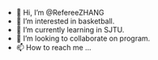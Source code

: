- 👋 Hi, I’m @RefereeZHANG
- 👀 I’m interested in basketball.
- 🌱 I’m currently learning in SJTU.
- 💞️ I’m looking to collaborate on program.
- 📫 How to reach me ...

<!---
RefereeZHANG/RefereeZHANG is a ✨ special ✨ repository because its `README.md` (this file) appears on your GitHub profile.
You can click the Preview link to take a look at your changes.
--->
